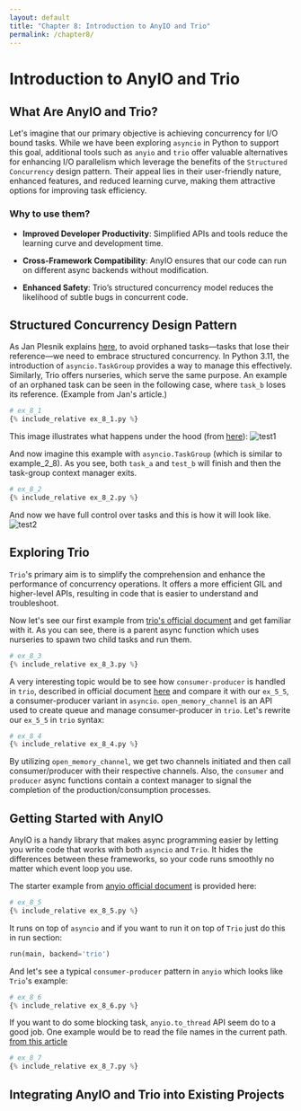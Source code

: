```yaml
---
layout: default
title: "Chapter 8: Introduction to AnyIO and Trio"
permalink: /chapter8/
---
```


# Introduction to AnyIO and Trio
## What Are AnyIO and Trio?
Let's imagine that our primary objective is achieving concurrency for I/O bound tasks.
While we have been exploring `asyncio` in Python to support this goal,
additional tools such as `anyio` and `trio` offer valuable alternatives for enhancing I/O parallelism
which leverage the benefits of the `Structured Concurrency` design pattern.
Their appeal lies in their user-friendly nature, enhanced features, and reduced learning curve,
making them attractive options for improving task efficiency.

### Why to use them?

 - **Improved Developer Productivity**: Simplified APIs and tools reduce the learning curve and development time.

 - **Cross-Framework Compatibility**: AnyIO ensures that our code can run on different async backends without modification.

 - **Enhanced Safety**: Trio’s structured concurrency model reduces the likelihood of subtle bugs in concurrent code.



## Structured Concurrency Design Pattern
As Jan Plesnik explains [here](https://applifting.io/blog/python-structured-concurrency),
to avoid orphaned tasks—tasks that lose their reference—we need to embrace structured concurrency.
In Python 3.11, the introduction of `asyncio.TaskGroup` provides a way to manage this effectively.
Similarly, Trio offers nurseries, which serve the same purpose.
An example of an orphaned task can be seen in the following case, where `task_b` loses its reference.
(Example from Jan's article.)

```python
# ex_8_1
{% include_relative ex_8_1.py %}
```
This image illustrates what happens under the hood
(from [here](https://belief-driven-design.com/looking-at-java-21-structured-concurrency-39a81/)):
![test1](https://github.com/user-attachments/assets/48215a3a-538f-4a0b-8143-34268958d794)

And now imagine this example with `asyncio.TaskGroup` (which is similar to example_2_8).
As you see, both `task_a` and `test_b` will finish and then the task-group context manager exits.

```python
# ex_8_2
{% include_relative ex_8_2.py %}
```

And now we have full control over tasks and this is how it will look like.
![test2](https://github.com/user-attachments/assets/3d82ae86-3fc2-42e6-b342-94bfea9f342b)

## Exploring Trio
`Trio`'s primary aim is to simplify the comprehension and enhance the performance of concurrency operations.
It offers a more efficient GIL and higher-level APIs, resulting in code that is easier to understand and troubleshoot.

Now let's see our first example from [trio's official document](https://trio.readthedocs.io/en/stable/)
and get familiar with it.
As you can see, there is a parent async function which uses nurseries to spawn two child tasks and run them.
```python
# ex_8_3
{% include_relative ex_8_3.py %}
```

A very interesting topic would be to see how `consumer-producer` is handled in `trio`, described in official document
[here](https://trio.readthedocs.io/en/stable/reference-core.html#using-channels-to-pass-values-between-tasks)
and compare it with our `ex_5_5`, a consumer-producer variant in `asyncio`.
`open_memory_channel` is an API used to create queue and manage consumer-producer in `trio`.
Let's rewrite our `ex_5_5` in `trio` syntax:
```python
# ex_8_4
{% include_relative ex_8_4.py %}
```
By utilizing `open_memory_channel`, we get two channels initiated and then call consumer/producer with their respective channels.
Also, the `consumer` and `producer` async functions contain a context manager to signal the completion of the production/consumption processes.


## Getting Started with AnyIO
AnyIO is a handy library that makes async programming easier by letting you write code that works with both `asyncio` and `Trio`.
It hides the differences between these frameworks, so your code runs smoothly no matter which event loop you use.


The starter example from [anyio official document](https://anyio.readthedocs.io/en/stable/tasks.html#creating-and-managing-tasks) is provided here:
```python
# ex_8_5
{% include_relative ex_8_5.py %}
```

It runs on top of `asyncio` and if you want to run it on top of `Trio` just do this in run section:
```python
run(main, backend='trio')
```


And let's see a typical `consumer-producer` pattern in `anyio` which  looks like `Trio`'s example:
```python
# ex_8_6
{% include_relative ex_8_6.py %}
```

If you want to do some blocking task, `anyio.to_thread` API seem do to a good job.
One example would be to read the file names in the current path.
[from this article](https://lewoudar.medium.com/anyio-all-you-need-for-async-programming-stuff-4cd084d0f6bd)
```python
# ex_8_7
{% include_relative ex_8_7.py %}
```

## Integrating AnyIO and Trio into Existing Projects
